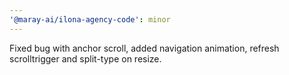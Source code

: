 ```yaml
---
'@maray-ai/ilona-agency-code': minor
---
```


Fixed bug with anchor scroll, added navigation animation, refresh scrolltrigger and split-type on resize.
